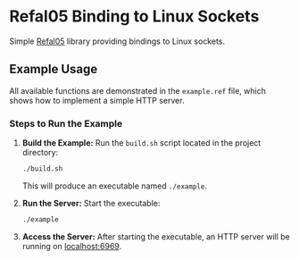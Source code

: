 # Refal05 Binding to Linux Sockets

Simple [Refal05](https://github.com/Mazdaywik/Refal-05) library providing bindings to Linux sockets.

## Example Usage

All available functions are demonstrated in the `example.ref` file, which shows how to implement a simple HTTP server.

### Steps to Run the Example

1. **Build the Example:**
   Run the `build.sh` script located in the project directory:

   ```sh
   ./build.sh
   ```

   This will produce an executable named `./example`.

2. **Run the Server:**
   Start the executable:

   ```sh
   ./example
   ```

3. **Access the Server:**
   After starting the executable, an HTTP server will be running on [localhost:6969](http://localhost:6969).
